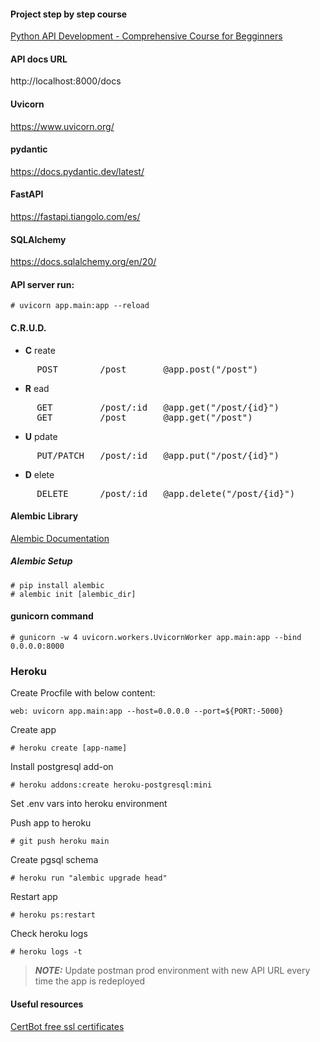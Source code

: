 
#### Project step by step course 
[Python API Development - Comprehensive Course for Begginners](https://www.youtube.com/watch?v=0sOvCWFmrtA)

#### API docs URL
http://localhost:8000/docs

#### Uvicorn
https://www.uvicorn.org/

#### pydantic
https://docs.pydantic.dev/latest/

#### FastAPI
https://fastapi.tiangolo.com/es/

#### SQLAlchemy
https://docs.sqlalchemy.org/en/20/

#### API server run:
<pre><code># uvicorn app.main:app --reload</code></pre>

#### C.R.U.D.

 - **C** reate     
<pre>     POST        /post       @app.post("/post")</pre>
 - **R** ead
<pre>     GET         /post/:id   @app.get("/post/{id}")
     GET         /post       @app.get("/post")</pre>
- **U** pdate     
<pre>     PUT/PATCH   /post/:id   @app.put("/post/{id}")</pre>
- **D** elete
<pre>     DELETE      /post/:id   @app.delete("/post/{id}")</pre>


#### Alembic Library
[Alembic Documentation](https://alembic.sqlalchemy.org/en/latest/index.html)

##### Alembic Setup
<pre><code># pip install alembic
# alembic init [alembic_dir]</code></pre>

#### gunicorn command
<pre><code># gunicorn -w 4 uvicorn.workers.UvicornWorker app.main:app --bind 0.0.0.0:8000</code></pre>

### Heroku
Create Procfile with below content:
<pre><code>web: uvicorn app.main:app --host=0.0.0.0 --port=${PORT:-5000}</code></pre>
Create app
<pre><code># heroku create [app-name]</code></pre>
Install postgresql add-on
<pre><code># heroku addons:create heroku-postgresql:mini</code></pre>
Set .env vars into heroku environment

Push app to heroku
<pre><code># git push heroku main</code></pre>
Create pgsql schema
<pre><code># heroku run "alembic upgrade head"</code></pre>
Restart app
<pre><code># heroku ps:restart</code></pre>
Check heroku logs
<pre><code># heroku logs -t</code></pre>

> **_NOTE:_** Update postman prod environment with new API URL every time the app is redeployed

#### Useful resources
[CertBot free ssl certificates](https://certbot.eff.org/)